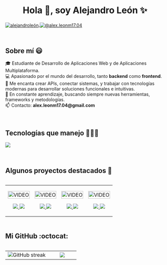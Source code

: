 <h1 align="center">Hola 👋, soy Alejandro León ✨</h1>

<p align="left">
  <a href="https://www.linkedin.com/in/alejandro-le%C3%B3n-7b768a360/" target="blank">
    <img align="center" src="https://img.shields.io/badge/LinkedIn-0077B5?style=for-the-badge&logo=linkedin&logoColor=white" alt="alejandroleón"/>
  </a>
  <a href="mailto:alex.leonm17.04@gmail.com" target="blank">
    <img align="center" src="https://img.shields.io/badge/Gmail-D14836?style=for-the-badge&logo=gmail&logoColor=white" alt="@alex.leonm17.04" />
  </a>
</p>

<br>
<h2>Sobre mí 😃</h2>

<p align="left">
🎓 Estudiante de Desarrollo de Aplicaciones Web y de Aplicaciones Multiplataforma.<br>
💻 Apasionado por el mundo del desarrollo, tanto <strong>backend</strong> como <strong>frontend</strong>.<br>
🚀 Me encanta crear APIs, conectar sistemas, y trabajar con tecnologías modernas para desarrollar soluciones funcionales e intuitivas.<br>
🎯 En constante aprendizaje, buscando siempre nuevas herramientas, frameworks y metodologías.<br>
📫 Contacto: <strong>alex.leonm17.04@gmail.com</strong>
</p>

<br>
<h2>Tecnologías que manejo 👨🏻‍💻</h2>

<p align="left">
  <a href="https://skillicons.dev">
    <img src="https://skillicons.dev/icons?i=html,css,js,php,java,mysql,git,github,vscode,linux,docker&perline=12" />
  </a>
</p>

<br>
<div id="proyectos">
<h2>Algunos proyectos destacados 🚧</h2>

<table align="left">
<tr border="none">
  <td width="25%" align="center">
    <p align="center">
     <a href="https://youtu.be/ejemplo1" title="Video del proyecto 1">
        <img align="center" width=100% src="https://via.placeholder.com/250x150.png?text=Proyecto+1" alt="VIDEO" />
     </a>
    </p>
    <p align="center">
      <a href="https://youtu.be/ejemplo1" target="blank">
        <img src="https://img.shields.io/badge/YouTube-FF0000?style=for-the-badge&logo=youtube&logoColor=white" />
      </a>
      <a href="https://github.com/alejandroleon/proyecto1" target="blank">
        <img src="https://img.shields.io/badge/GitHub-100000?style=for-the-badge&logo=github&logoColor=white" />
      </a>
    </p>       
  </td>

  <td width="25%" align="center">
    <p align="center">
     <a href="https://youtu.be/ejemplo2" title="Video del proyecto 2">
        <img align="center" width=100% src="https://via.placeholder.com/250x150.png?text=Proyecto+2" alt="VIDEO" />
     </a>
    </p>
    <p align="center">
      <a href="https://youtu.be/ejemplo2" target="blank">
        <img src="https://img.shields.io/badge/YouTube-FF0000?style=for-the-badge&logo=youtube&logoColor=white" />
      </a>
      <a href="https://github.com/alejandroleon/proyecto2" target="blank">
        <img src="https://img.shields.io/badge/GitHub-100000?style=for-the-badge&logo=github&logoColor=white" />
      </a>
    </p>       
  </td>

  <td width="25%" align="center">
    <p align="center">
     <a href="https://youtu.be/ejemplo3" title="Video del proyecto 3">
        <img align="center" width=100% src="https://via.placeholder.com/250x150.png?text=Proyecto+3" alt="VIDEO" />
     </a>
    </p>
    <p align="center">
      <a href="https://youtu.be/ejemplo3" target="blank">
        <img src="https://img.shields.io/badge/YouTube-FF0000?style=for-the-badge&logo=youtube&logoColor=white" />
      </a>
      <a href="https://github.com/alejandroleon/proyecto3" target="blank">
        <img src="https://img.shields.io/badge/GitHub-100000?style=for-the-badge&logo=github&logoColor=white" />
      </a>
    </p>       
  </td>

  <td width="25%" align="center">
    <p align="center">
     <a href="https://youtu.be/ejemplo4" title="Video del proyecto 4">
        <img align="center" width=100% src="https://via.placeholder.com/250x150.png?text=Proyecto+4" alt="VIDEO" />
     </a>
    </p>
    <p align="center">
      <a href="https://youtu.be/ejemplo4" target="blank">
        <img src="https://img.shields.io/badge/YouTube-FF0000?style=for-the-badge&logo=youtube&logoColor=white" />
      </a>
      <a href="https://github.com/alejandroleon/proyecto4" target="blank">
        <img src="https://img.shields.io/badge/GitHub-100000?style=for-the-badge&logo=github&logoColor=white" />
      </a>
    </p>       
  </td>
</tr>
</table>
</div>

<br><br><br><br><br><br><br><br>

<h2>Mi GitHub :octocat:</h2>

<p align="center">
<table align="left">
<tr border="none">
  <td width="60%" align="center">
    <img title="🔥 Get streak stats" alt="GitHub streak" src="https://github-readme-streak-stats.herokuapp.com/?user=Alejandroleon2002&theme=dark&hide_border=false" />
  </td>
  <td width="40%" align="center">
    <img src="https://github-readme-stats.anuraghazra1.vercel.app/api/top-langs/?username=Alejandroleon2002&theme=dark&hide_border=false&no-bg=true&no-frame=true&langs_count=10"/>
  </td>
</tr>
</table>

